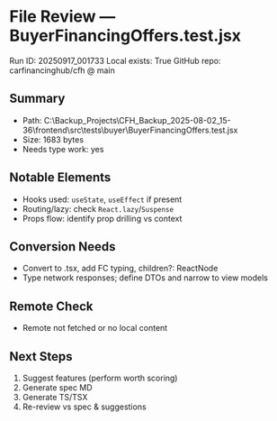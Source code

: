 # File Review — BuyerFinancingOffers.test.jsx
Run ID: 20250917_001733
Local exists: True
GitHub repo: carfinancinghub/cfh @ main

## Summary
- Path: C:\Backup_Projects\CFH_Backup_2025-08-02_15-36\frontend\src\tests\buyer\BuyerFinancingOffers.test.jsx
- Size: 1683 bytes
- Needs type work: yes

## Notable Elements
- Hooks used: `useState`, `useEffect` if present
- Routing/lazy: check `React.lazy`/`Suspense`
- Props flow: identify prop drilling vs context

## Conversion Needs
- Convert to .tsx, add FC<Props> typing, children?: ReactNode
- Type network responses; define DTOs and narrow to view models

## Remote Check
- Remote not fetched or no local content

## Next Steps
1) Suggest features (perform worth scoring)
2) Generate spec MD
3) Generate TS/TSX
4) Re-review vs spec & suggestions